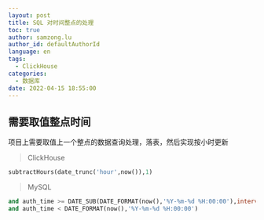 ```yaml
---
layout: post
title: SQL 对时间整点的处理
toc: true
author: samzong.lu
author_id: defaultAuthorId
language: en
tags:
  - ClickHouse
categories:
  - 数据库
date: 2022-04-15 18:55:00
---
```

## 需要取值整点时间

项目上需要取值上一个整点的数据查询处理，落表，然后实现按小时更新

> ClickHouse

```sql
subtractHours(date_trunc('hour',now()),1)
```

> MySQL

```sql
and auth_time >= DATE_SUB(DATE_FORMAT(now(),'%Y-%m-%d %H:00:00'),interval 1 hour)
and auth_time < DATE_FORMAT(now(),'%Y-%m-%d %H:00:00')
```
